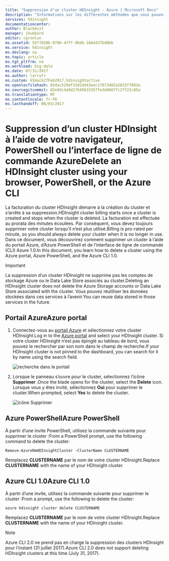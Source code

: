 ```yaml
---
title: "Suppression d’un cluster HDInsight - Azure | Microsoft Docs"
description: "Informations sur les différentes méthodes que vous pouvez utiliser pour supprimer un cluster HDInsight."
services: hdinsight
documentationcenter: 
author: Blackmist
manager: jhubbard
editor: cgronlun
ms.assetid: 55f7838b-9786-47ff-96db-1b64437bd0bb
ms.service: hdinsight
ms.devlang: na
ms.topic: article
ms.tgt_pltfrm: na
ms.workload: big-data
ms.date: 07/31/2017
ms.author: larryfr
ms.custom: H1Hack27Feb2017,hdinsightactive
ms.openlocfilehash: 65dac529df15d2dd43eec17673d82a2832f7692e
ms.sourcegitcommit: 02e69c4a9d17645633357fe3d46677c2ff22c85a
ms.translationtype: MT
ms.contentlocale: fr-FR
ms.lasthandoff: 08/03/2017
---
```

# <a name="delete-an-hdinsight-cluster-using-your-browser-powershell-or-the-azure-cli"></a><span data-ttu-id="67795-103">Suppression d’un cluster HDInsight à l’aide de votre navigateur, PowerShell ou l’interface de ligne de commande Azure</span><span class="sxs-lookup"><span data-stu-id="67795-103">Delete an HDInsight cluster using your browser, PowerShell, or the Azure CLI</span></span>

<span data-ttu-id="67795-104">La facturation du cluster HDInsight démarre à la création du cluster et s’arrête à sa suppression.</span><span class="sxs-lookup"><span data-stu-id="67795-104">HDInsight cluster billing starts once a cluster is created and stops when the cluster is deleted.</span></span> <span data-ttu-id="67795-105">La facturation est effectuée au prorata des minutes écoulées. Par conséquent, vous devez toujours supprimer votre cluster lorsqu’il n’est plus utilisé.</span><span class="sxs-lookup"><span data-stu-id="67795-105">Billing is pro-rated per minute, so you should always delete your cluster when it is no longer in use.</span></span> <span data-ttu-id="67795-106">Dans ce document, vous découvrirez comment supprimer un cluster à l’aide du portail Azure, d’Azure PowerShell et de l’interface de ligne de commande (CLI) Azure 1.0.</span><span class="sxs-lookup"><span data-stu-id="67795-106">In this document, you learn how to delete a cluster using the Azure portal, Azure PowerShell, and the Azure CLI 1.0.</span></span>

> [!IMPORTANT]
> <span data-ttu-id="67795-107">La suppression d’un cluster HDInsight ne supprime pas les comptes de stockage Azure ou le Data Lake Store associés au cluster.</span><span class="sxs-lookup"><span data-stu-id="67795-107">Deleting an HDInsight cluster does not delete the Azure Storage accounts or Data Lake Store associated with the cluster.</span></span> <span data-ttu-id="67795-108">Vous pouvez réutiliser les données stockées dans ces services à l’avenir.</span><span class="sxs-lookup"><span data-stu-id="67795-108">You can reuse data stored in those services in the future.</span></span>

## <a name="azure-portal"></a><span data-ttu-id="67795-109">Portail Azure</span><span class="sxs-lookup"><span data-stu-id="67795-109">Azure portal</span></span>

1. <span data-ttu-id="67795-110">Connectez-vous au [portail Azure](https://portal.azure.com) et sélectionnez votre cluster HDInsight.</span><span class="sxs-lookup"><span data-stu-id="67795-110">Log in to the [Azure portal](https://portal.azure.com) and select your HDInsight cluster.</span></span> <span data-ttu-id="67795-111">Si votre cluster HDInsight n’est pas épinglé au tableau de bord, vous pouvez le rechercher par son nom dans le champ de recherche.</span><span class="sxs-lookup"><span data-stu-id="67795-111">If your HDInsight cluster is not pinned to the dashboard, you can search for it by name using the search field.</span></span>
   
    ![recherche dans le portail](./media/hdinsight-delete-cluster/navbar.png)

2. <span data-ttu-id="67795-113">Lorsque le panneau s’ouvre pour le cluster, sélectionnez l’icône **Supprimer** .</span><span class="sxs-lookup"><span data-stu-id="67795-113">Once the blade opens for the cluster, select the **Delete** icon.</span></span> <span data-ttu-id="67795-114">Lorsque vous y êtes invité, sélectionnez **Oui** pour supprimer le cluster.</span><span class="sxs-lookup"><span data-stu-id="67795-114">When prompted, select **Yes** to delete the cluster.</span></span>
   
    ![icône Supprimer](./media/hdinsight-delete-cluster/deletecluster.png)

## <a name="azure-powershell"></a><span data-ttu-id="67795-116">Azure PowerShell</span><span class="sxs-lookup"><span data-stu-id="67795-116">Azure PowerShell</span></span>

<span data-ttu-id="67795-117">À partir d’une invite PowerShell, utilisez la commande suivante pour supprimer le cluster :</span><span class="sxs-lookup"><span data-stu-id="67795-117">From a PowerShell prompt, use the following command to delete the cluster:</span></span>

    Remove-AzureRmHDInsightCluster -ClusterName CLUSTERNAME

<span data-ttu-id="67795-118">Remplacez **CLUSTERNAME** par le nom de votre cluster HDInsight.</span><span class="sxs-lookup"><span data-stu-id="67795-118">Replace **CLUSTERNAME** with the name of your HDInsight cluster.</span></span>

## <a name="azure-cli-10"></a><span data-ttu-id="67795-119">Azure CLI 1.0</span><span class="sxs-lookup"><span data-stu-id="67795-119">Azure CLI 1.0</span></span>

<span data-ttu-id="67795-120">À partir d’une invite, utilisez la commande suivante pour supprimer le cluster :</span><span class="sxs-lookup"><span data-stu-id="67795-120">From a prompt, use the following to delete the cluster:</span></span>

    azure hdinsight cluster delete CLUSTERNAME

<span data-ttu-id="67795-121">Remplacez **CLUSTERNAME** par le nom de votre cluster HDInsight.</span><span class="sxs-lookup"><span data-stu-id="67795-121">Replace **CLUSTERNAME** with the name of your HDInsight cluster.</span></span>

> [!NOTE]
> <span data-ttu-id="67795-122">Azure CLI 2.0 ne prend pas en charge la suppression des clusters HDInsight pour l’instant (31 juillet 2017).</span><span class="sxs-lookup"><span data-stu-id="67795-122">Azure CLI 2.0 does not support deleting HDInsight clusters at this time (July 31, 2017).</span></span>